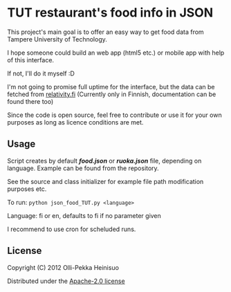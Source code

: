 # TUT restaurant's food info in JSON

This project's main goal is to offer an easy way to get food data from Tampere University of Technology.

I hope someone could build an web app (html5 etc.) or mobile app with help of this interface.

If not, I'll do it myself :D

I'm not going to promise full uptime for the interface, but the data can be fetched from [relativity.fi](http://relativity.fi/juvenes/index.html)
(Currently only in Finnish, documentation can be found there too)

Since the code is open source, feel free to contribute or use it for your own purposes as long as licence conditions are met.

## Usage

Script creates by default ***food.json*** or ***ruoka.json*** file, depending on language.
Example can be found from the repository.

See the source and class initializer for example file path modification purposes etc.

To run:
`python json_food_TUT.py <language>`

Language: fi or en, defaults to fi if no parameter given

I recommend to use cron for scheluded runs.

## License

Copyright (C) 2012 Olli-Pekka Heinisuo

Distributed under the [Apache-2.0 license](http://www.apache.org/licenses/LICENSE-2.0.html)